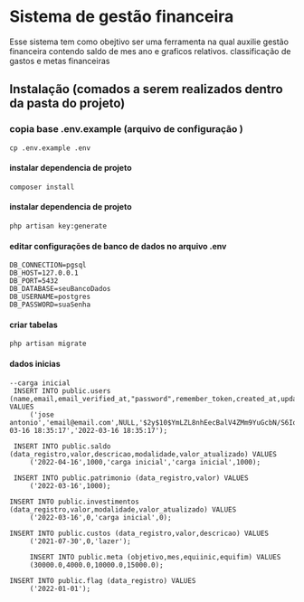 # Sistema de gestão financeira
Esse sistema tem como obejtivo ser uma ferramenta na qual auxilie 
gestão financeira contendo saldo de mes ano e graficos relativos.
classificação de gastos e metas financeiras

##  Instalação (comados a serem realizados dentro da pasta do projeto)
### copia base .env.example (arquivo de configuração )
```
cp .env.example .env
```

####  instalar dependencia de projeto
```
composer install
```
####  instalar dependencia de projeto
```
php artisan key:generate 

```

####  editar configurações de banco de dados no arquivo .env
```
DB_CONNECTION=pgsql
DB_HOST=127.0.0.1
DB_PORT=5432
DB_DATABASE=seuBancoDados
DB_USERNAME=postgres
DB_PASSWORD=suaSenha

```
####  criar tabelas
```
php artisan migrate
```

####  dados inicias 
```
--carga inicial 
 INSERT INTO public.users (name,email,email_verified_at,"password",remember_token,created_at,updated_at) VALUES
	 ('jose antonio','email@email.com',NULL,'$2y$10$YmLZL8nhEecBalV4ZMm9YuGcbN/S6IqaJxclR5Soy/mQ8.DtKQQXC',NULL,'2022-03-16 18:35:17','2022-03-16 18:35:17');

 INSERT INTO public.saldo (data_registro,valor,descricao,modalidade,valor_atualizado) VALUES
	 ('2022-04-16',1000,'carga inicial','carga inicial',1000);
	
 INSERT INTO public.patrimonio (data_registro,valor) VALUES
	 ('2022-03-16',1000);

INSERT INTO public.investimentos (data_registro,valor,modalidade,valor_atualizado) VALUES
	 ('2022-03-16',0,'carga inicial',0);

INSERT INTO public.custos (data_registro,valor,descricao) VALUES
	 ('2021-07-30',0,'lazer');
	
	 INSERT INTO public.meta (objetivo,mes,equiinic,equifim) VALUES
	 (30000.0,4000.0,10000.0,15000.0);

INSERT INTO public.flag (data_registro) VALUES
	 ('2022-01-01');

```


